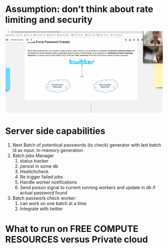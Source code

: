 # Assumption: don’t think about rate limiting and security
![](https://github.com/khatwaniNikhil/SystemDesign/blob/main/images/Bruteforce_Password_Retriever.jpeg)

# Server side capabilities
1. Next Batch of potentical passwords (to check) generator with last batch id as input. In-memory generation.  
2. Batch jobs Manager
    1. status tracker
    2. persist in some db
    3. Healtchcheck
    4. Re trigger failed jobs
    5. Handle worker notifications 
    6. Send poison signal to current running workers and update in db if actual password found
3. Batch passwork check worker:
   1. can work on one batch at a time
   2. Integrate with twitter

# What to run on FREE COMPUTE RESOURCES versus Private cloud

